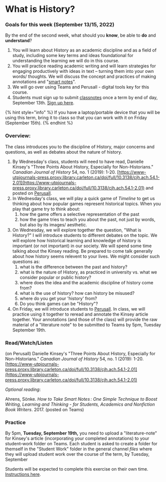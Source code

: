# What is History?

### Goals for this week (September 13/15, 2022)

By the end of the second week, what should you **know**, be able to **do** and **understand**?

1. You will learn about History as an academic discipline and as a field of study, including some key terms and ideas foundational for understanding the learning we will do in this course.&#x20;
2. You will practice reading academic writing and will learn strategies for engaging productively with ideas in text – turning them into your own words/ thoughts. We will discuss the concept and practices of making annotations and "[smart notes](https://www.soenkeahrens.de/en/takesmartnotes)".&#x20;
3. We will go over using Teams and Perusall -  digital tools key for this course.
4. Students must sign up to submit [classnotes](../course-info/syllabus/coursework/reflections/classnotes.md) once a term by end of day, September 13th. [Sign up here](https://docs.google.com/spreadsheets/d/1sCloWfNgj3t\_YD8-vx2toFdw4BbTuWXFHJr2mHYP5zc/edit?usp=sharing).

{% hint style="info" %}
If you have a laptop/portable device that you will be using this term, bring it to class so that you can work with it on Friday (September 15th).
{% endhint %}

### Overview:

The class introduces you to the discipline of History, major concerns and questions, as well as debates about the nature of history.

1. By Wednesday's class, students will need to have read, Danielle Kinsey's "Three Points About History, Especially for Non-Historians." _Canadian Journal of History_ 54, no. 1 (2019): 1-20. [https://www-utpjournals-press.proxy.library.carleton.ca/doi/full/10.3138/cjh.ach.54.1-2.01](https://www-utpjournals-press.proxy.library.carleton.ca/doi/full/10.3138/cjh.ach.54.1-2.01) and posted on [Perusall](../course-info/digital-tools/perusall.md).&#x20;
2. In Wednesday's class, we will play a quick game of _Timeline_ to get us thinking about how popular games represent historical topics. When you play that game try to think about:
   1. how the game offers a selective representation of the past
   2. how the game tries to teach you about the past, not just by words, but also by its images/ aesthetic.
3. On Wednesday, we will explore together the question, "What is History?" I will introduce students to different debates on the topic. We will explore how historical learning and knowledge of history is important (or not important) in our society. We will spend some time talking about the Kinsey reading. Be prepared to come talk generally about how history seems relevent to your lives. We might consider such questions as:
   1. what is the difference between the past and history?
   2. what is the nature of History, as practiced in university vs. what we consider popular or public history?
   3. where does the idea and the academic discipline of history come from?
   4. what is the use of history? how can history be misused?
   5. where do you get your 'history' from?
   6. Do you think games can be "History"?
4. On Friday, we will introduce students to [Perusall](../course-info/digital-tools/perusall.md). In class, we will practice using it together to reread and annotate the Kinsey article together. Your annotations (and those of the class) will provide the raw material of a "literature note" to be submitted to Teams by 5pm, Tuesday September 19th.&#x20;

### Read/Watch/Listen

(on Perusall) Danielle Kinsey's "Three Points About History, Especially for Non-Historians." _Canadian Journal of History_ 54, no. 1 (2019): 1-20. [https://www-utpjournals-press.proxy.library.carleton.ca/doi/full/10.3138/cjh.ach.54.1-2.01](https://www-utpjournals-press.proxy.library.carleton.ca/doi/full/10.3138/cjh.ach.54.1-2.01)

_Optional reading_:&#x20;

Ahrens, Sönke. _How to Take Smart Notes : One Simple Technique to Boost Writing, Learning and Thinking - for Students, Academics and Nonfiction Book Writers_. 2017. (posted on Teams)

### Practice

By 5pm, **Tuesday, September 19th,** you need to upload a "literature-note" for Kinsey's article (incorporating your completed annotations) to your student~~-~~work folder on Teams. Each student is asked to create a folder for themself in the "Student Work" folder in the general channel _files_ where they will upload student work over the course of the term, by Tuesday, September&#x20;

Students will be expected to complete this exercise on their own time. [Instructions here](../course-info/assignments/2.-introduction-to-perusall.md).&#x20;
